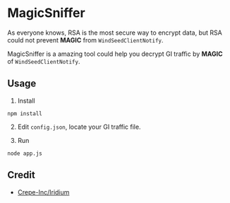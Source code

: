 # MagicSniffer

As everyone knows, RSA is the most secure way to encrypt data, but RSA could not prevent **MAGIC** from `WindSeedClientNotify`.

MagicSniffer is a amazing tool could help you decrypt GI traffic by **MAGIC** of `WindSeedClientNotify`.

## Usage

1. Install

```shell
npm install
```

2. Edit `config.json`, locate your GI traffic file.

3. Run

```shell
node app.js
```

## Credit

- [Crepe-Inc/Iridium](https://github.com/Crepe-Inc/Iridium)
